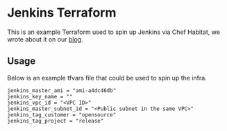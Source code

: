 # Jenkins Terraform

This is an example Terraform used to spin up Jenkins via Chef Habitat, we wrote about it on our [blog]().

## Usage

Below is an example tfvars file that could be used to spin up the infra.

```
jenkins_master_ami = "ami-a4dc46db"
jenkins_key_name = ""
jenkins_vpc_id = "<VPC ID>"
jenkins_master_subnet_id = "<Public subnet in the same VPC>"
jenkins_tag_customer = "opensource"
jenkins_tag_project = "release"
```
